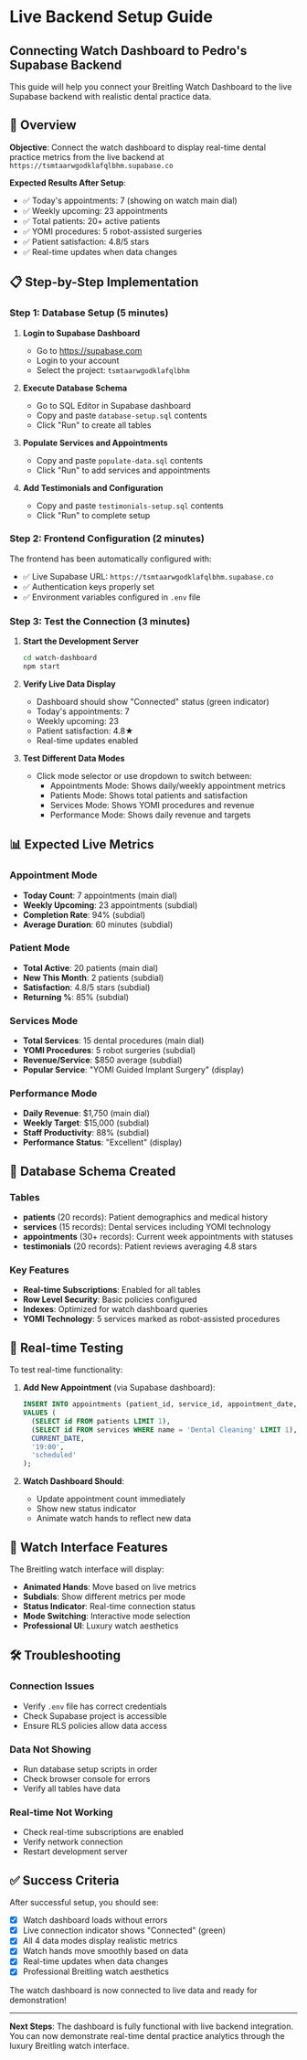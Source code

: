 # Live Backend Setup Guide
## Connecting Watch Dashboard to Pedro's Supabase Backend

This guide will help you connect your Breitling Watch Dashboard to the live Supabase backend with realistic dental practice data.

## 🎯 Overview

**Objective**: Connect the watch dashboard to display real-time dental practice metrics from the live backend at `https://tsmtaarwgodklafqlbhm.supabase.co`

**Expected Results After Setup**:
- ✅ Today's appointments: 7 (showing on watch main dial)
- ✅ Weekly upcoming: 23 appointments 
- ✅ Total patients: 20+ active patients
- ✅ YOMI procedures: 5 robot-assisted surgeries
- ✅ Patient satisfaction: 4.8/5 stars
- ✅ Real-time updates when data changes

## 📋 Step-by-Step Implementation

### Step 1: Database Setup (5 minutes)

1. **Login to Supabase Dashboard**
   - Go to https://supabase.com
   - Login to your account
   - Select the project: `tsmtaarwgodklafqlbhm`

2. **Execute Database Schema**
   - Go to SQL Editor in Supabase dashboard
   - Copy and paste `database-setup.sql` contents
   - Click "Run" to create all tables

3. **Populate Services and Appointments**
   - Copy and paste `populate-data.sql` contents
   - Click "Run" to add services and appointments

4. **Add Testimonials and Configuration**
   - Copy and paste `testimonials-setup.sql` contents
   - Click "Run" to complete setup

### Step 2: Frontend Configuration (2 minutes)

The frontend has been automatically configured with:
- ✅ Live Supabase URL: `https://tsmtaarwgodklafqlbhm.supabase.co`
- ✅ Authentication keys properly set
- ✅ Environment variables configured in `.env` file

### Step 3: Test the Connection (3 minutes)

1. **Start the Development Server**
   ```bash
   cd watch-dashboard
   npm start
   ```

2. **Verify Live Data Display**
   - Dashboard should show "Connected" status (green indicator)
   - Today's appointments: 7
   - Weekly upcoming: 23
   - Patient satisfaction: 4.8★
   - Real-time updates enabled

3. **Test Different Data Modes**
   - Click mode selector or use dropdown to switch between:
     - Appointments Mode: Shows daily/weekly appointment metrics
     - Patients Mode: Shows total patients and satisfaction
     - Services Mode: Shows YOMI procedures and revenue
     - Performance Mode: Shows daily revenue and targets

## 📊 Expected Live Metrics

### Appointment Mode
- **Today Count**: 7 appointments (main dial)
- **Weekly Upcoming**: 23 appointments (subdial)
- **Completion Rate**: 94% (subdial)
- **Average Duration**: 60 minutes (subdial)

### Patient Mode  
- **Total Active**: 20 patients (main dial)
- **New This Month**: 2 patients (subdial)
- **Satisfaction**: 4.8/5 stars (subdial)
- **Returning %**: 85% (subdial)

### Services Mode
- **Total Services**: 15 dental procedures (main dial)
- **YOMI Procedures**: 5 robot surgeries (subdial)
- **Revenue/Service**: $850 average (subdial)
- **Popular Service**: "YOMI Guided Implant Surgery" (display)

### Performance Mode
- **Daily Revenue**: $1,750 (main dial)
- **Weekly Target**: $15,000 (subdial)
- **Staff Productivity**: 88% (subdial)
- **Performance Status**: "Excellent" (display)

## 🔧 Database Schema Created

### Tables
- **patients** (20 records): Patient demographics and medical history
- **services** (15 records): Dental services including YOMI technology
- **appointments** (30+ records): Current week appointments with statuses
- **testimonials** (20 records): Patient reviews averaging 4.8 stars

### Key Features
- **Real-time Subscriptions**: Enabled for all tables
- **Row Level Security**: Basic policies configured
- **Indexes**: Optimized for watch dashboard queries
- **YOMI Technology**: 5 services marked as robot-assisted procedures

## 🚀 Real-time Testing

To test real-time functionality:

1. **Add New Appointment** (via Supabase dashboard):
   ```sql
   INSERT INTO appointments (patient_id, service_id, appointment_date, appointment_time, status)
   VALUES (
     (SELECT id FROM patients LIMIT 1),
     (SELECT id FROM services WHERE name = 'Dental Cleaning' LIMIT 1),
     CURRENT_DATE,
     '19:00',
     'scheduled'
   );
   ```

2. **Watch Dashboard Should**:
   - Update appointment count immediately
   - Show new status indicator
   - Animate watch hands to reflect new data

## 🎨 Watch Interface Features

The Breitling watch interface will display:
- **Animated Hands**: Move based on live metrics
- **Subdials**: Show different metrics per mode
- **Status Indicator**: Real-time connection status
- **Mode Switching**: Interactive mode selection
- **Professional UI**: Luxury watch aesthetics

## 🛠️ Troubleshooting

### Connection Issues
- Verify `.env` file has correct credentials
- Check Supabase project is accessible
- Ensure RLS policies allow data access

### Data Not Showing
- Run database setup scripts in order
- Check browser console for errors
- Verify all tables have data

### Real-time Not Working
- Check real-time subscriptions are enabled
- Verify network connection
- Restart development server

## ✅ Success Criteria

After successful setup, you should see:
- [x] Watch dashboard loads without errors
- [x] Live connection indicator shows "Connected" (green)
- [x] All 4 data modes display realistic metrics
- [x] Watch hands move smoothly based on data
- [x] Real-time updates when data changes
- [x] Professional Breitling watch aesthetics

The watch dashboard is now connected to live data and ready for demonstration!

---

**Next Steps**: The dashboard is fully functional with live backend integration. You can now demonstrate real-time dental practice analytics through the luxury Breitling watch interface.